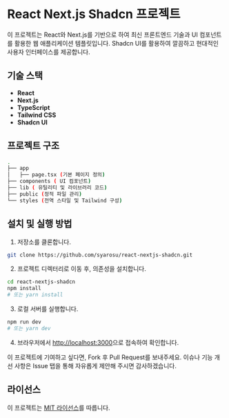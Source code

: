 # React Next.js Shadcn 프로젝트

이 프로젝트는 React와 Next.js를 기반으로 하여 최신 프론트엔드 기술과 UI 컴포넌트를 활용한 웹 애플리케이션 템플릿입니다. Shadcn UI를 활용하여 깔끔하고 현대적인 사용자 인터페이스를 제공합니다.

## 기술 스택

* **React**
* **Next.js**
* **TypeScript**
* **Tailwind CSS**
* **Shadcn UI**

## 프로젝트 구조

```bash
.
├── app
│   ├── page.tsx (기본 페이지 정의)
├── components ( UI 컴포넌트)
├── lib ( 유틸리티 및 라이브러리 코드)
├── public (정적 파일 관리)
└── styles (전역 스타일 및 Tailwind 구성)
```

## 설치 및 실행 방법

1. 저장소를 클론합니다.

```bash
git clone https://github.com/syarosu/react-nextjs-shadcn.git
```

2. 프로젝트 디렉터리로 이동 후, 의존성을 설치합니다.

```bash
cd react-nextjs-shadcn
npm install
# 또는 yarn install
```

3. 로컬 서버를 실행합니다.

```bash
npm run dev
# 또는 yarn dev
```

4. 브라우저에서 [http://localhost:3000](http://localhost:3000)으로 접속하여 확인합니다.


이 프로젝트에 기여하고 싶다면, Fork 후 Pull Request를 보내주세요. 이슈나 기능 개선 사항은 Issue 탭을 통해 자유롭게 제안해 주시면 감사하겠습니다.

## 라이선스

이 프로젝트는 [MIT 라이선스](LICENSE)를 따릅니다.
